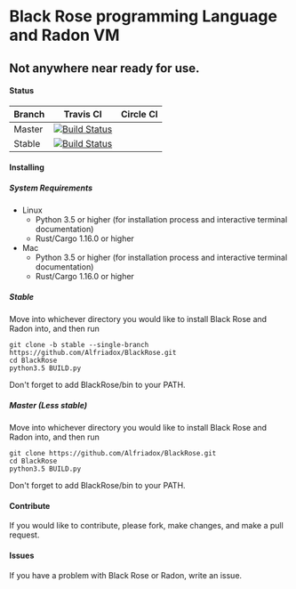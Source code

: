 # Black Rose programming Language and Radon VM
## Not anywhere near ready for use.
#### Status
Branch | Travis CI | Circle CI
------ | --------- | --------- 
Master | [![Build Status](https://travis-ci.org/Alfriadox/BlackRose.svg?branch=master)](https://travis-ci.org/Alfriadox/BlackRose) | 
Stable | [![Build Status](https://travis-ci.org/Alfriadox/BlackRose.svg?branch=stable)](https://travis-ci.org/Alfriadox/BlackRose) | 

#### Installing

##### System Requirements
* Linux
    * Python 3.5 or higher (for installation process and interactive terminal documentation)
    * Rust/Cargo 1.16.0 or higher
* Mac
    * Python 3.5 or higher (for installation process and interactive terminal documentation)
    * Rust/Cargo 1.16.0 or higher

##### Stable
Move into whichever directory you would like to install Black Rose and Radon into, and then run
```
git clone -b stable --single-branch https://github.com/Alfriadox/BlackRose.git
cd BlackRose
python3.5 BUILD.py
```
Don't forget to add BlackRose/bin to your PATH.

##### Master (Less stable)
Move into whichever directory you would like to install Black Rose and Radon into, and then run
```
git clone https://github.com/Alfriadox/BlackRose.git
cd BlackRose
python3.5 BUILD.py
```
Don't forget to add BlackRose/bin to your PATH.

#### Contribute
If you would like to contribute, please fork, make changes, and make a pull request.

#### Issues
If you have a problem with Black Rose or Radon, write an issue.
